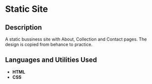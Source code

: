 <h1>Static Site</h1>

<h2>Description</h2>
A static bussiness site with About, Collection and Contact pages. 
The design is copied from behance to practice.
<br />


<h2>Languages and Utilities Used</h2>

- <b>HTML</b>
- <b>CSS</b>
